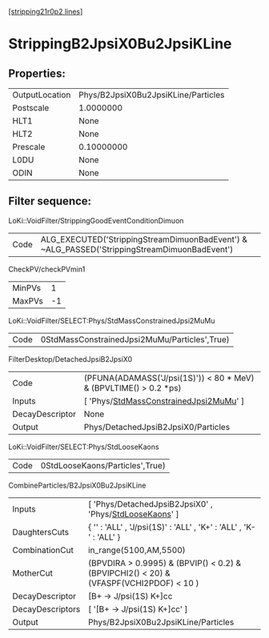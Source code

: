 [[stripping21r0p2 lines]](./stripping21r0p2-index)

# StrippingB2JpsiX0Bu2JpsiKLine

## Properties:

|                |                                     |
|----------------|-------------------------------------|
| OutputLocation | Phys/B2JpsiX0Bu2JpsiKLine/Particles |
| Postscale      | 1.0000000                           |
| HLT1           | None                                |
| HLT2           | None                                |
| Prescale       | 0.10000000                          |
| L0DU           | None                                |
| ODIN           | None                                |

## Filter sequence:

LoKi::VoidFilter/StrippingGoodEventConditionDimuon

|      |                                                                                              |
|------|----------------------------------------------------------------------------------------------|
| Code | ALG_EXECUTED('StrippingStreamDimuonBadEvent') & ~ALG_PASSED('StrippingStreamDimuonBadEvent') |

CheckPV/checkPVmin1

|        |     |
|--------|-----|
| MinPVs | 1   |
| MaxPVs | -1  |

LoKi::VoidFilter/SELECT:Phys/StdMassConstrainedJpsi2MuMu

|      |                                               |
|------|-----------------------------------------------|
| Code | 0StdMassConstrainedJpsi2MuMu/Particles',True) |

FilterDesktop/DetachedJpsiB2JpsiX0

|                 |                                                                                                           |
|-----------------|-----------------------------------------------------------------------------------------------------------|
| Code            | (PFUNA(ADAMASS('J/psi(1S)')) \< 80 \* MeV) & (BPVLTIME() \> 0.2 \*ps)                                     |
| Inputs          | [ 'Phys/[StdMassConstrainedJpsi2MuMu](./stripping21r0p2-commonparticles-stdmassconstrainedjpsi2mumu)' ] |
| DecayDescriptor | None                                                                                                      |
| Output          | Phys/DetachedJpsiB2JpsiX0/Particles                                                                       |

LoKi::VoidFilter/SELECT:Phys/StdLooseKaons

|      |                                 |
|------|---------------------------------|
| Code | 0StdLooseKaons/Particles',True) |

CombineParticles/B2JpsiX0Bu2JpsiKLine

|                  |                                                                                                             |
|------------------|-------------------------------------------------------------------------------------------------------------|
| Inputs           | [ 'Phys/DetachedJpsiB2JpsiX0' , 'Phys/[StdLooseKaons](./stripping21r0p2-commonparticles-stdloosekaons)' ] |
| DaughtersCuts    | { '' : 'ALL' , 'J/psi(1S)' : 'ALL' , 'K+' : 'ALL' , 'K-' : 'ALL' }                                          |
| CombinationCut   | in_range(5100,AM,5500)                                                                                      |
| MotherCut        | (BPVDIRA \> 0.9995) & (BPVIP() \< 0.2) & (BPVIPCHI2() \< 20) & (VFASPF(VCHI2PDOF) \< 10 )                   |
| DecayDescriptor  | [B+ -\> J/psi(1S) K+]cc                                                                                   |
| DecayDescriptors | [ '[B+ -\> J/psi(1S) K+]cc' ]                                                                           |
| Output           | Phys/B2JpsiX0Bu2JpsiKLine/Particles                                                                         |
